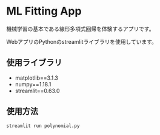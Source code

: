 # ML Fitting App

機械学習の基本である線形多項式回帰を体験するアプリです。

WebアプリのPythonのstreamlitライブラリを使用しています。

## 使用ライブラリ

- matplotlib==3.1.3
- numpy==1.18.1
- streamlit==0.63.0

## 使用方法

```
streamlit run polynomial.py
```
